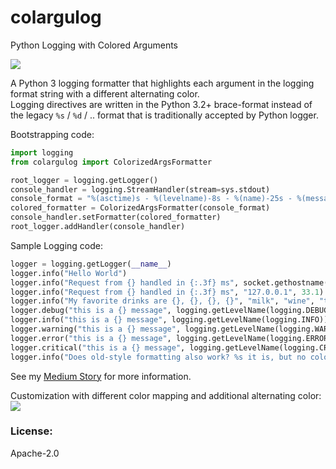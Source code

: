 # colargulog
Python Logging with Colored Arguments

<img src="https://miro.medium.com/max/1400/1*ZaOru_rZsnfNCQaPJ5D60g.png">

A Python 3 logging formatter that highlights each argument in the logging format string
with a different alternating color.  
Logging directives are written in the Python 3.2+ brace-format
instead of the legacy `%s` / `%d` / .. format that is traditionally accepted by Python logger.


Bootstrapping code:
```python
import logging
from colargulog import ColorizedArgsFormatter

root_logger = logging.getLogger()
console_handler = logging.StreamHandler(stream=sys.stdout)
console_format = "%(asctime)s - %(levelname)-8s - %(name)-25s - %(message)s"
colored_formatter = ColorizedArgsFormatter(console_format)
console_handler.setFormatter(colored_formatter)
root_logger.addHandler(console_handler)
```

Sample Logging code:
```python
logger = logging.getLogger(__name__)
logger.info("Hello World")
logger.info("Request from {} handled in {:.3f} ms", socket.gethostname(), 11)
logger.info("Request from {} handled in {:.3f} ms", "127.0.0.1", 33.1)
logger.info("My favorite drinks are {}, {}, {}, {}", "milk", "wine", "tea", "beer")
logger.debug("this is a {} message", logging.getLevelName(logging.DEBUG))
logger.info("this is a {} message", logging.getLevelName(logging.INFO))
logger.warning("this is a {} message", logging.getLevelName(logging.WARNING))
logger.error("this is a {} message", logging.getLevelName(logging.ERROR))
logger.critical("this is a {} message", logging.getLevelName(logging.CRITICAL))
logger.info("Does old-style formatting also work? %s it is, but no colors (yet)", True)
```

See my [Medium Story](https://medium.com/@davidoha/python-logging-colorize-your-arguments-41567a754ac?source=friends_link&sk=ef35bfb7ec017d58e358ebc99fe26bdf) for more information. 


Customization with different color mapping and additional alternating color:
<img src="https://miro.medium.com/max/1400/1*bWzogOG0_V597SKjFnAF7A.png">
 
### License: 
Apache-2.0